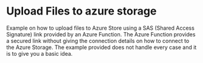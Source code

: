 # Upload Files to azure storage
Example on how to upload files to Azure Store using a SAS (Shared Access Signature) link provided by an Azure Function. The Azure Function provides a secured link without giving the connection details on how to connect to the Azure Storage. The example provided does not handle every case and it is to give you a basic idea.

